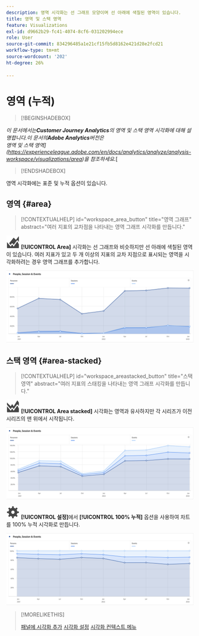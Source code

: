 ```yaml
---
description: 영역 시각화는 선 그래프 모양이며 선 아래에 색칠된 영역이 있습니다.
title: 영역 및 스택 영역
feature: Visualizations
exl-id: d9662b29-fc41-4074-8cf6-031202994ece
role: User
source-git-commit: 834296485a1e21cf15fb5d8162e421d28e2fcd21
workflow-type: tm+mt
source-wordcount: '202'
ht-degree: 26%

---
```


# 영역 (누적)

>[!BEGINSHADEBOX]

*이 문서에서는&#x200B;**Customer Journey Analytics**의 영역 및 스택 영역 시각화에 대해 설명합니다.이 문서의&#x200B;**Adobe Analytics**버전은 <br/>영역 및 스택 영역](https://experienceleague.adobe.com/en/docs/analytics/analyze/analysis-workspace/visualizations/area)을 참조하세요.*[

>[!ENDSHADEBOX]


영역 시각화에는 표준 및 누적 옵션이 있습니다.

## 영역 {#area}

<!-- markdownlint-disable MD034 -->

>[!CONTEXTUALHELP]
>id="workspace_area_button"
>title="영역 그래프"
>abstract="여러 지표의 교차점을 나타내는 영역 그래프 시각화를 만듭니다."

<!-- markdownlint-enable MD034 -->





![GraphArea](/help/assets/icons/GraphArea.svg) **[!UICONTROL Area]** 시각화는 선 그래프와 비슷하지만 선 아래에 색칠된 영역이 있습니다. 여러 지표가 있고 두 개 이상의 지표의 교차 지점으로 표시되는 영역을 시각화하려는 경우 영역 그래프를 추가합니다.

![여러 지표를 표시하는 영역 시각화](assets/area.png)

## 스택 영역 {#area-stacked}

<!-- markdownlint-disable MD034 -->

>[!CONTEXTUALHELP]
>id="workspace_areastacked_button"
>title="스택 영역"
>abstract="여러 지표의 스태킹을 나타내는 영역 그래프 시각화를 만듭니다."

<!-- markdownlint-enable MD034 -->




![GraphAreaStacked](/help/assets/icons/GraphAreaStacked.svg) **[!UICONTROL Area stacked]** 시각화는 영역과 유사하지만 각 시리즈가 이전 시리즈의 맨 위에서 시작됩니다.

![이전 시리즈의 맨 위에 각 시리즈를 표시하는 스택 영역입니다.](assets/area-stacked.png)

![설정](/help/assets/icons/Setting.svg) **[!UICONTROL 설정]**&#x200B;에서 **[!UICONTROL 100% 누적]** 옵션을 사용하여 차트를 100% 누적 시각화로 만듭니다.

![100% 누적 시각화를 보여 주는 스택 영역입니다.](assets/area-stacked100.png)

>[!MORELIKETHIS]
>
>[패널에 시각화 추가](/help/analysis-workspace/visualizations/freeform-analysis-visualizations.md#add-visualizations-to-a-panel)
>[시각화 설정](/help/analysis-workspace/visualizations/freeform-analysis-visualizations.md#settings)
>[시각화 컨텍스트 메뉴](/help/analysis-workspace/visualizations/freeform-analysis-visualizations.md#context-menu)
>
